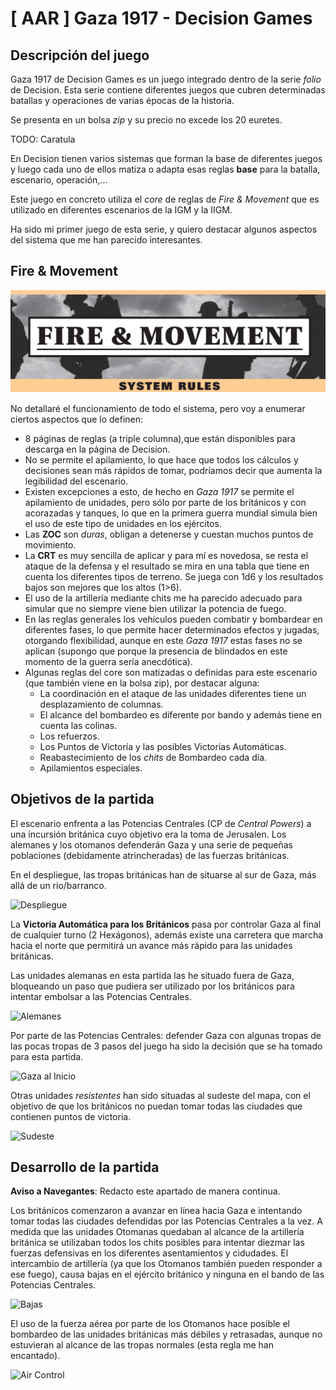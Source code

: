 # [ AAR ] Gaza 1917 - Decision Games

## Descripción del juego

Gaza 1917 de Decision Games es un juego integrado dentro de la serie *folio* de Decision. Esta serie contiene diferentes juegos que cubren determinadas batallas y operaciones de varias épocas de la historia.

Se presenta en un bolsa *zip* y su precio no excede los 20 euretes.

TODO: Caratula

En Decision tienen varios sistemas que forman la base de diferentes juegos y luego cada uno de ellos matiza o adapta esas reglas **base** para la batalla, escenario, operación,...

Este juego en concreto utiliza el *core* de reglas de *Fire & Movement* que es utilizado en diferentes escenarios de la IGM y la IIGM.

Ha sido mi primer juego de esta serie, y quiero destacar algunos aspectos del sistema que me han parecido interesantes.

## Fire & Movement

![Fire & Movement](imgs/01-fire-and-movement.png)

No detallaré el funcionamiento de todo el sistema, pero voy a enumerar ciertos aspectos que lo definen:

- 8 páginas de reglas (a triple columna),que están disponibles para descarga en la página de Decision.
- No se permite el apilamiento, lo que hace que todos los cálculos y decisiones sean más rápidos de tomar, podríamos decir que aumenta la legibilidad del escenario.
- Existen excepciones a esto, de hecho en *Gaza 1917* se permite el apilamiento de unidades, pero sólo por parte de los británicos y con acorazadas y tanques, lo que en la primera guerra mundial simula bien el uso de este tipo de unidades en los ejércitos.
- Las **ZOC** son *duras*, obligan a detenerse y cuestan muchos puntos de movimiento.
- La **CRT** es muy sencilla de aplicar y para mí es novedosa, se resta el ataque de la defensa y el resultado se mira en una tabla que tiene en cuenta los diferentes tipos de terreno. Se juega con 1d6 y los resultados bajos son mejores que los altos (1>6).
- El uso de la artillería mediante chits me ha parecido adecuado para simular que no siempre viene bien utilizar la potencia de fuego.
- En las reglas generales los vehículos pueden combatir y bombardear en diferentes fases, lo que permite hacer determinados efectos y jugadas, otorgando flexibilidad, aunque en este *Gaza 1917* estas fases no se aplican (supongo que porque la presencia de blindados en este momento de la guerra sería anecdótica).
- Algunas reglas del core son matizadas o definidas para este escenario (que también viene en la bolsa zip), por destacar alguna:
    - La coordinación en el ataque de las unidades diferentes tiene un desplazamiento de columnas.
    - El alcance del bombardeo es diferente por bando y además tiene en cuenta las colinas.
    - Los refuerzos.
    - Los Puntos de Victoría y las posibles Victorias Automáticas.
    - Reabastecimiento de los *chits* de Bombardeo cada día.
    - Apilamientos especiales.

## Objetivos de la partida

El escenario enfrenta a las Potencias Centrales (CP de *Central Powers*) a una incursión británica cuyo objetivo era la toma de Jerusalen. Los alemanes y los otomanos defenderán Gaza y una serie de pequeñas poblaciones (debidamente atrincheradas) de las fuerzas británicas.

En el despliegue, las tropas británicas han de situarse al sur de Gaza, más allá de un rio/barranco.

![Despliegue](imgs/01-Inicio-Completo.jpg)

La **Victoria Automática para los Británicos** pasa por controlar Gaza al final de cualquier turno (2 Hexágonos), además existe una carretera que marcha hacia el norte que permitirá un avance más rápido para las unidades británicas.

Las unidades alemanas en esta partida las he situado fuera de Gaza, bloqueando un paso que pudiera ser utilizado por los británicos para intentar embolsar a las Potencias Centrales.

![Alemanes](imgs/01-Inicio-Alemanes.jpg)

Por parte de las Potencias Centrales: defender Gaza con algunas tropas de las pocas tropas de 3 pasos del juego ha sido la decisión que se ha tomado para esta partida. 

![Gaza al Inicio](imgs/01-Inicio-Gaza.jpg)

Otras unidades *resistentes* han sido situadas al sudeste del mapa, con el objetivo de que los británicos no puedan tomar todas las ciudades que contienen puntos de victoria.

![Sudeste](imgs/01-Inicio-Sureste.jpg)

## Desarrollo de la partida

**Aviso a Navegantes**: Redacto este apartado de manera continua.

Los británicos comenzaron a avanzar en línea hacia Gaza e intentando tomar todas las ciudades defendidas por las Potencias Centrales a la vez. A medida que las unidades Otomanas quedaban al alcance de la artillería británica se utilizaban todos los chits posibles para intentar diezmar las fuerzas defensivas en los diferentes asentamientos y cidudades. El intercambio de artillería (ya que los Otomanos también pueden responder a ese fuego), causa bajas en el ejército británico y ninguna en el bando de las Potencias Centrales.

![Bajas](imgs/01-Bajas-Británicas.jpg)


El uso de la fuerza aérea por parte de los Otomanos hace posible el bombardeo de las unidades británicas más débiles y retrasadas, aunque no estuvieran al alcance de las tropas normales (esta regla me han encantado).

![Air Control](imgs/01-Air-Control.jpg)




